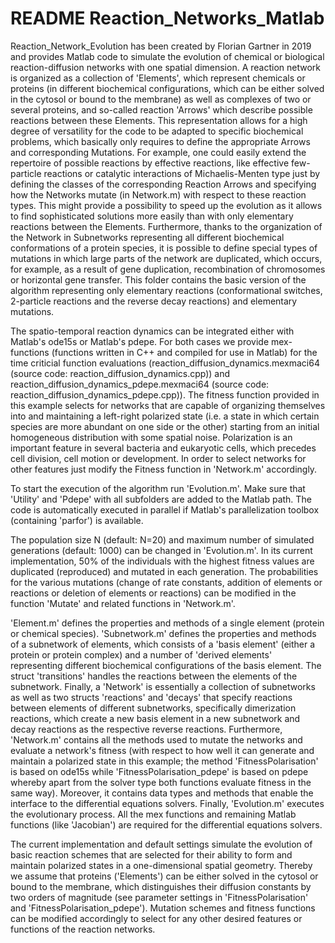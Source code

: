 # README Reaction_Networks_Matlab


Reaction_Network_Evolution has been created by Florian Gartner in 2019 and provides Matlab code to simulate the evolution of chemical or biological reaction-diffusion networks with one spatial dimension. A reaction network is organized as a collection of 'Elements', which represent chemicals or proteins (in different biochemical configurations, which can be either solved in the cytosol or bound to the membrane) as well as complexes of two or several proteins, and so-called reaction 'Arrows' which describe possible reactions between these Elements. This representation allows for a high degree of versatility for the code to be adapted to specific biochemical problems, which basically only requires to define the appropriate Arrows and corresponding Mutations. For example, one could easily extend the repertoire of possible reactions by effective reactions, like effective few-particle reactions or catalytic interactions of Michaelis-Menten type just by defining the classes of the corresponding Reaction Arrows and specifying how the Networks mutate (in Network.m) with respect to these reaction types. This might provide a possibility to speed up the evolution as it allows to find sophisticated solutions more easily than with only elementary reactions between the Elements. Furthermore, thanks to the organization of the Network in Subnetworks representing all different biochemical conformations of a protein species, it is possible to define special types of mutations in which large parts of the network are duplicated, which occurs, for example, as a result of gene duplication, recombination of chromosomes or horizontal gene transfer. 
This folder contains the basic version of the algorithm representing only elementary reactions (conformational switches, 2-particle reactions and the reverse decay reactions) and elementary mutations. 

The spatio-temporal reaction dynamics can be integrated either with Matlab's ode15s or Matlab's pdepe. For both cases we provide mex-functions (functions written in C++ and compiled for use in Matlab) for the time criticial function evaluations (reaction_diffusion_dynamics.mexmaci64 (source code: reaction_diffusion_dynamics.cpp)) and reaction_diffusion_dynamics_pdepe.mexmaci64 (source code: reaction_diffusion_dynamics_pdepe.cpp)). The fitness function provided in this example selects for networks that are capable of organizing themselves into and maintaining a left-right polarized state (i.e. a state in which certain species are more abundant on one side or the other) starting from an initial homogeneous distribution with some spatial noise. Polarization is an important feature in several bacteria and eukaryotic cells, which precedes cell division, cell motion or development. In order to select networks for other features just modify the Fitness function in 'Network.m' accordingly. 

To start the execution of the algorithm run 'Evolution.m'. Make sure that 'Utility' and 'Pdepe' with all subfolders are added to the Matlab path. The code is automatically executed in parallel if Matlab's parallelization toolbox (containing 'parfor') is available.

The population size N (default: N=20) and maximum number of simulated generations (default: 1000) can be changed in 'Evolution.m'. In its current implementation, 50% of the individuals with the highest fitness values are duplicated (reproduced) and mutated in each generation. The probabilities for the various mutations (change of rate constants, addition of elements or reactions or deletion of elements or reactions) can be modified in the function 'Mutate' and related functions in 'Network.m'.

'Element.m' defines the properties and methods of a single element (protein or chemical species). 'Subnetwork.m' defines the properties and methods of a subnetwork of elements, which consists of a 'basis element' (either a protein or protein complex) and a number of 'derived elements' representing different biochemical configurations of the basis element. The struct 'transitions' handles the reactions between the elements of the subnetwork. Finally, a 'Network' is essentially a collection of subnetworks as well as two structs 'reactions' and 'decays' that specify reactions between elements of different subnetworks, specifically dimerization reactions, which create a new basis element in a new subnetwork and decay reactions as the respective reverse reactions. Furthermore, 'Network.m' contains all the methods used to mutate the networks and evaluate a network's fitness (with respect to how well it can generate and maintain a polarized state in this example; the method 'FitnessPolarisation' is based on ode15s while 'FitnessPolarisation_pdepe' is based on pdepe whereby apart from the solver type both functions evaluate fitness in the same way). Moreover, it contains data types and methods that enable the interface to the differential equations solvers.
Finally, 'Evolution.m' executes the evolutionary process. All the mex functions and remaining Matlab functions (like 'Jacobian') are required for the differential equations solvers.

The current implementation and default settings simulate the evolution of basic reaction schemes that are selected for their ability to form and maintain polarized states in a one-dimensional spatial geometry. Thereby we assume that proteins ('Elements') can be either solved in the cytosol or bound to the membrane, which distinguishes their diffusion constants by two orders of magnitude (see parameter settings in 'FitnessPolarisation' and 'FitnessPolarisation_pdepe'). Mutation schemes and fitness functions can be modified accordingly to select for any other desired features or functions of the reaction networks.


